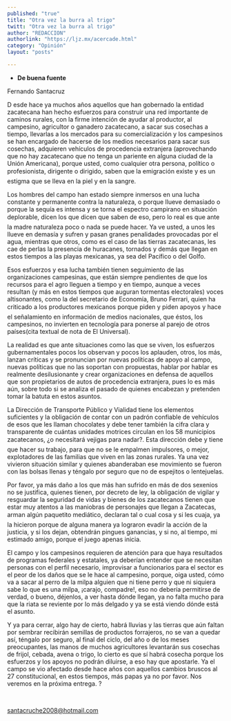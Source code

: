 ```yaml
---
published: "true"
title: "Otra vez la burra al trigo"
twitt: "Otra vez la burra al trigo"
author: "REDACCION"
authorlink: "https://ljz.mx/acercade.html"
category: "Opinión"
layout: "posts"

---
```


*   **De buena fuente**


  Fernando Santacruz



  D esde hace ya muchos años aquellos que han gobernado la entidad zacatecana han hecho esfuerzos para construir una red importante de caminos rurales, con la firme intención de ayudar al productor, al campesino, agricultor o ganadero zacatecano, a sacar sus cosechas a tiempo, llevarlas a los mercados para su comercialización y los campesinos se han encargado de hacerse de los medios necesarios para sacar sus cosechas, adquieren vehículos de procedencia extranjera (aprovechando que no hay zacatecano que no tenga un pariente en alguna ciudad de la Unión Americana), porque usted, como cualquier otra persona, político o profesionista, dirigente o dirigido, saben que la emigración existe y es un estigma que se lleva en la piel y en la sangre.



  Los hombres del campo han estado siempre inmersos en una lucha constante y permanente contra la naturaleza, o porque llueve demasiado o porque la sequía es intensa y se torna el espectro campirano en situación deplorable, dicen los que dicen que saben de eso, pero lo real es que ante la madre naturaleza poco o nada se puede hacer. Ya ve usted, a unos les llueve en demasía y sufren y pasan granes penalidades provocadas por el agua, mientras que otros, como es el caso de las tierras zacatecanas, les cae de perlas la presencia de huracanes, tornados y demás que llegan en estos tiempos a las playas mexicanas, ya sea del Pacífico o del Golfo.



  Esos esfuerzos y esa lucha también tienen seguimiento de las organizaciones campesinas, que están siempre pendientes de que los recursos para el agro lleguen a tiempo y en tiempo, aunque a veces resultan (y más en estos tiempos que auguran tormentas electorales) voces altisonantes, como la del secretario de Economía, Bruno Ferrari, quien ha criticado a los productores mexicanos porque piden y piden apoyos y hace el señalamiento en información de medios nacionales, que éstos, los campesinos, no invierten en tecnología para ponerse al parejo de otros países(cita textual de nota de El Universal).



  La realidad es que ante situaciones como las que se viven, los esfuerzos gubernamentales pocos los observan y pocos los aplauden, otros, los más, lanzan críticas y se pronuncian por nuevas políticas de apoyo al campo, nuevas políticas que no las soportan con propuestas, hablar por hablar es realmente desilusionante y crear organizaciones en defensa de aquellos que son propietarios de autos de procedencia extranjera, pues lo es más aún, sobre todo si se analiza el pasado de quienes encabezan y pretenden tomar la batuta en estos asuntos.



  La Dirección de Transporte Público y Vialidad tiene los elementos suficientes y la obligación de contar con un padrón confiable de vehículos de esos que les llaman chocolates y debe tener también la cifra clara y transparente de cuántas unidades motrices circulan en los 58 municipios zacatecanos, ¿o necesitará vejigas para nadar?. Esta dirección debe y tiene que hacer su trabajo, para que no se le empalmen impulsores, o mejor, explotadores de las familias que viven en las zonas rurales. Ya una vez vivieron situación similar y quienes abanderaban ese movimiento se fueron con las bolsas llenas y téngalo por seguro que no de espejitos o lentejuelas.



  Por favor, ya más daño a los que más han sufrido en más de dos sexenios no se justifica, quienes tienen, por decreto de ley, la obligación de vigilar y resguardar la seguridad de vidas y bienes de los zacatecanos tienen que estar muy atentos a las maniobras de personajes que llegan a Zacatecas, arman algún paquetito mediático, declaran tal o cual cosa y si les cuaja, ya la hicieron porque de alguna manera ya lograron evadir la acción de la justicia, y si los dejan, obtendrán pingues ganancias, y si no, al tiempo, mi estimado amigo, porque el juego apenas inicia.



  El campo y los campesinos requieren de atención para que haya resultados de programas federales y estatales, ya deberían entender que se necesitan personas con el perfil necesario, improvisar a funcionarios para el sector es el peor de los daños que se le hace al campesino, porque, oiga usted, cómo va a sacar al perro de la milpa alguien que ni tiene perro y que ni siquiera sabe lo que es una milpa, ¡carajo, compadre!, eso no debería permitirse de verdad, o bueno, déjenlos, a ver hasta dónde llegan, ya no falta mucho para que la riata se reviente por lo más delgado y ya se está viendo dónde está el asunto.



  Y ya para cerrar, algo hay de cierto, habrá lluvias y las tierras que aún faltan por sembrar recibirán semillas de productos forrajeros, no se van a quedar así, téngalo por seguro, al final del ciclo, del año o de los meses preocupantes, las manos de muchos agricultores levantarán sus cosechas de frijol, cebada, avena o trigo, lo cierto es que sí habrá cosecha porque los esfuerzos y los apoyos no podrán diluirse, a eso hay que apostarle. Ya el campo se vio afectado desde hace años con aquellos cambios bruscos al 27 constitucional, en estos tiempos, más papas ya no por favor. Nos veremos en la próxima entrega. ?



   



  santacruche2008@hotmail.com


